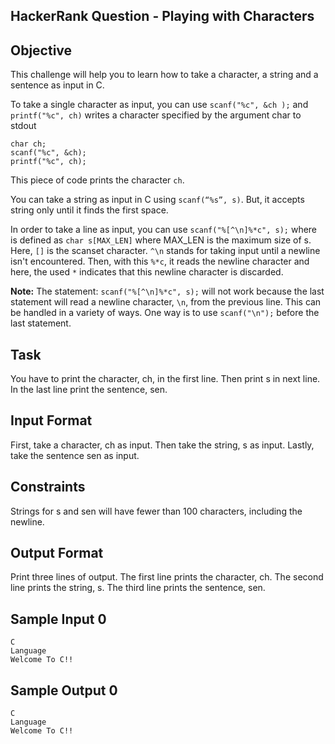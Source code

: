 ## HackerRank Question - Playing with Characters

## Objective

This challenge will help you to learn how to take a character, a string and a sentence as input in C.

To take a single character  as input, you can use `scanf("%c", &ch );` and `printf("%c", ch)` writes a character specified by the argument char to stdout

```
char ch;
scanf("%c", &ch);
printf("%c", ch);
```

This piece of code prints the character `ch`.

You can take a string as input in C using `scanf(“%s”, s)`. But, it accepts string only until it finds the first space.

In order to take a line as input, you can use `scanf("%[^\n]%*c", s);` where  is defined as `char s[MAX_LEN]` where  MAX_LEN is the maximum size of s. Here, `[]` is the scanset character. `^\n` stands for taking input until a newline isn't encountered. Then, with this `%*c`, it reads the newline character and here, the used `*` indicates that this newline character is discarded.

<b>Note:</b> 
The statement: `scanf("%[^\n]%*c", s);` will not work because the last statement will read a newline character, `\n`, from the previous line. This can be handled in a variety of ways. One way is to use `scanf("\n");` before the last statement.

## Task

You have to print the character, ch, in the first line. Then print s  in next line. In the last line print the sentence, sen.

## Input Format

First, take a character, ch as input.
Then take the string, s as input.
Lastly, take the sentence sen as input.

## Constraints

Strings for s and sen will have fewer than 100 characters, including the newline.

## Output Format

Print three lines of output. The first line prints the character, ch.
The second line prints the string, s.
The third line prints the sentence, sen.

## Sample Input 0

```
C
Language
Welcome To C!!
```

## Sample Output 0

```
C
Language
Welcome To C!!
```